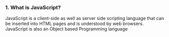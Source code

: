 ### 1. What is JavaScript?

JavaScript is a client-side as well as server side scripting language that can be inserted into HTML pages and is understood by web browsers. JavaScript is also an Object based Programming language
